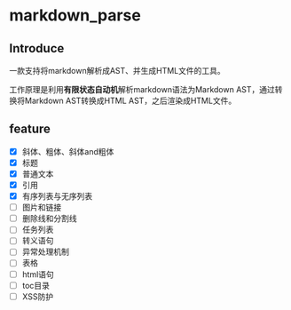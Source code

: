 # markdown_parse

## Introduce

一款支持将markdown解析成AST、并生成HTML文件的工具。

工作原理是利用**有限状态自动机**解析markdown语法为Markdown AST，通过转换将Markdown AST转换成HTML AST，之后渲染成HTML文件。

## feature

- [x] 斜体、粗体、斜体and粗体
- [x] 标题
- [x] 普通文本
- [x] 引用
- [x] 有序列表与无序列表
- [ ] 图片和链接
- [ ] 删除线和分割线
- [ ] 任务列表
- [ ] 转义语句
- [ ] 异常处理机制
- [ ] 表格
- [ ] html语句
- [ ] toc目录  
- [ ] XSS防护
